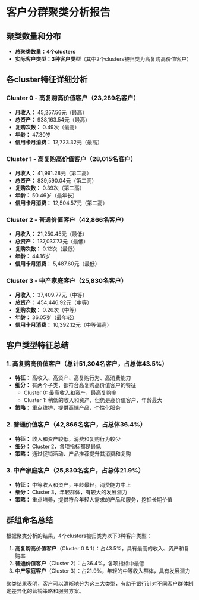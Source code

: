 # 客户分群聚类分析报告

## 聚类数量和分布
- **总聚类数量：4个clusters**
- **实际客户类型：3种客户类型**（其中2个clusters被归类为高复购高价值客户）

## 各cluster特征详细分析

### Cluster 0 - 高复购高价值客户（23,289名客户）
- **月收入：** 45,257.56元（最高）
- **总资产：** 938,163.54元（最高）
- **复购次数：** 0.49次（最高）
- **年龄：** 47.30岁
- **信用卡月消费：** 12,723.32元（最高）

### Cluster 1 - 高复购高价值客户（28,015名客户）
- **月收入：** 41,991.28元（第二高）
- **总资产：** 839,590.04元（第二高）
- **复购次数：** 0.39次（第二高）
- **年龄：** 50.46岁（最年长）
- **信用卡月消费：** 12,504.57元（第二高）

### Cluster 2 - 普通价值客户（42,866名客户）
- **月收入：** 21,250.45元（最低）
- **总资产：** 137,037.73元（最低）
- **复购次数：** 0.12次（最低）
- **年龄：** 44.16岁
- **信用卡月消费：** 5,487.60元（最低）

### Cluster 3 - 中产家庭客户（25,830名客户）
- **月收入：** 37,409.77元（中等）
- **总资产：** 454,446.92元（中等）
- **复购次数：** 0.26次（中等）
- **年龄：** 36.05岁（最年轻）
- **信用卡月消费：** 10,392.12元（中等偏高）

## 客户类型特征总结

### 1. 高复购高价值客户（总计51,304名客户，占总体43.5%）
- **特征：** 高收入、高资产、高复购行为、高消费能力
- **细分：** 有两个子类，都符合高复购高价值客户的特征
  - Cluster 0: 最高收入和资产，最高复购率
  - Cluster 1: 稍低的收入和资产，但仍是高价值客户，年龄最大
- **策略：** 重点维护，提供高端产品，个性化服务

### 2. 普通价值客户（42,866名客户，占总体36.4%）
- **特征：** 收入和资产较低，消费和复购行为较少
- **细分：** Cluster 2，各项指标都是最低
- **策略：** 通过促销活动、产品推荐提升其消费和复购

### 3. 中产家庭客户（25,830名客户，占总体21.9%）
- **特征：** 中等收入和资产，年龄最轻，消费能力中上
- **细分：** Cluster 3，年轻群体，有较大的发展潜力
- **策略：** 重点培养，提供符合年轻人需求的产品和服务，挖掘长期价值

## 群组命名总结

根据聚类分析的结果，4个clusters被归类为以下3种客户类型：

1. **高复购高价值客户**（Cluster 0 & 1）：占43.5%，具有最高的收入、资产和复购率
2. **普通价值客户**（Cluster 2）：占36.4%，各项指标中最低
3. **中产家庭客户**（Cluster 3）：占21.9%，年轻的中等收入群体，具有发展潜力

聚类结果表明，客户可以清晰地分为这三大类型，有助于银行针对不同客户群体制定差异化的营销策略和服务方案。